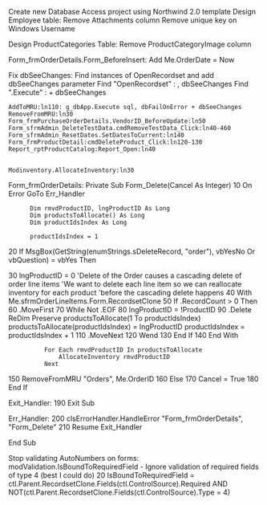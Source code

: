 Create new Database Access project using Northwind 2.0 template
Design Employee table: 
	Remove Attachments column
	Remove unique key on Windows Username
	
Design ProductCategories Table:
	Remove ProductCategoryImage column

Form_frmOrderDetails.Form_BeforeInsert: 
	Add Me.OrderDate = Now
	
Fix dbSeeChanges: Find instances of OpenRecordset and add dbSeeChanges parameter
	Find "OpenRecordset" : , dbSeeChanges
	Find ".Execute" : + dbSeeChanges
	
	AddToMRU:ln110: g_dbApp.Execute sql, dbFailOnError + dbSeeChanges
	RemoveFromMRU:ln30
	Form_frmPurchaseOrderDetails.VendorID_BeforeUpdate:ln50
	Form_sfrmAdmin_DeleteTestData.cmdRemoveTestData_Click:ln40-460
	Form_sfrmAdmin_ResetDates.SetDatesToCurrent:ln140
	Form_frmProductDetail:cmdDeleteProduct_Click:ln120-130
	Report_rptProductCatalog:Report_Open:ln40
	
	
	Modinventory.AllocateInventory:ln30
	
	
	
Form_frmOrderDetails:
Private Sub Form_Delete(Cancel As Integer)
10        On Error GoTo Err_Handler
          
          Dim rmvdProductID, lngProductID As Long
          Dim productsToAllocate() As Long
          Dim productIdsIndex As Long
          
          productIdsIndex = 1
          
20        If MsgBox(GetString(enumStrings.sDeleteRecord, "order"), vbYesNo Or vbQuestion) = vbYes Then

30            lngProductID = 0
              'Delete of the Order causes a cascading delete of order line items
              'We want to delete each line item so we can reallocate inventory for each product
              'before the cascading delete happens
40            With Me.sfrmOrderLineItems.Form.RecordsetClone
50                If .RecordCount > 0 Then
60                    .MoveFirst
70                    While Not .EOF
80                        lngProductID = !ProductID
90                        .Delete
                          ReDim Preserve productsToAllocate(1 To productIdsIndex)
                          productsToAllocate(productIdsIndex) = lngProductID
                          productIdsIndex = productIdsIndex + 1
110                       .MoveNext
120                   Wend
130               End If
140           End With

              For Each rmvdProductID In productsToAllocate
                  AllocateInventory rmvdProductID
              Next


150           RemoveFromMRU "Orders", Me.OrderID
160       Else
170           Cancel = True
180       End If
          
Exit_Handler:
190       Exit Sub

Err_Handler:
200       clsErrorHandler.HandleError "Form_frmOrderDetails", "Form_Delete"
210       Resume Exit_Handler
          
End Sub

	
	
Stop validating AutoNumbers on forms: modValidation.IsBoundToRequiredField - Ignore validation of required fields of type 4 (best I could do)
20        IsBoundToRequiredField = ctl.Parent.RecordsetClone.Fields(ctl.ControlSource).Required AND NOT(ctl.Parent.RecordsetClone.Fields(ctl.ControlSource).Type = 4)

	